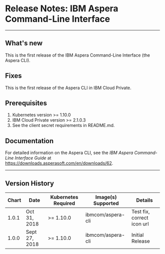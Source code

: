 # Release Notes: IBM Aspera Command-Line Interface

___

## What's new

This is the first release of the IBM Aspera Command-Line Interface (the Aspera CLI).

## Fixes

This is the first release of the Aspera CLI in IBM Cloud Private.

## Prerequisites

1. Kubernetes version >= 1.10.0
2. IBM Cloud Private version >= 2.1.0.3
3. See the client secret requirements in README.md.

## Documentation

For detailed information on the Aspera CLI, see the *IBM Aspera Command-Line Interface Guide* at https://downloads.asperasoft.com/en/downloads/62.

___

## Version History

| Chart | Date        | Kubernetes Required | Image(s) Supported         | Details                                                             |
| ----- | ----------- | ------------------- | -------------------------- | ------------------------------------------------------------------- |
| 1.0.1 | Oct 31, 2018| >= 1.10.0         | ibmcom/aspera-cli  | Test fix, correct icon url |
| 1.0.0 | Sept 27, 2018| >= 1.10.0         | ibmcom/aspera-cli  | Initial Release |
